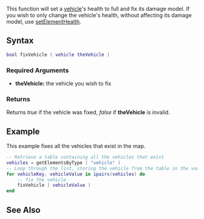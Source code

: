 This function will set a [vehicle](/vehicle.md "wikilink")'s health to full and fix its damage model. If you wish to only change the vehicle's health, without affecting its damage model, use [setElementHealth](/setElementHealth.md "wikilink").

Syntax
------

``` lua
bool fixVehicle ( vehicle theVehicle )             
```

### Required Arguments

-   **theVehicle:** the vehicle you wish to fix

### Returns

Returns *true* if the vehicle was fixed, *false* if **theVehicle** is invalid.

Example
-------

This example fixes all the vehicles that exist in the map.

``` lua
-- Retrieve a table containing all the vehicles that exist
vehicles = getElementsByType ( "vehicle" )
-- Loop through the list, storing the vehicle from the table in the variable vehicleValue
for vehicleKey, vehicleValue in ipairs(vehicles) do
    -- fix the vehicle
    fixVehicle ( vehicleValue )
end
```

See Also
--------
